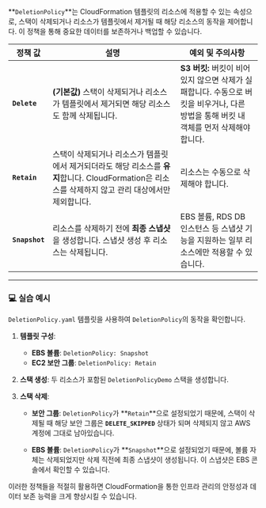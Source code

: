 

**`DeletionPolicy`**는 CloudFormation 템플릿의 리소스에 적용할 수 있는 속성으로, 스택이 삭제되거나 리소스가 템플릿에서 제거될 때 해당 리소스의 동작을 제어합니다. 이 정책을 통해 중요한 데이터를 보존하거나 백업할 수 있습니다.

|정책 값|설명|예외 및 주의사항|
|---|---|---|
|**`Delete`**|**(기본값)** 스택이 삭제되거나 리소스가 템플릿에서 제거되면 해당 리소스도 함께 삭제됩니다.|**S3 버킷:** 버킷이 비어있지 않으면 삭제가 실패합니다. 수동으로 버킷을 비우거나, 다른 방법을 통해 버킷 내 객체를 먼저 삭제해야 합니다.|
|**`Retain`**|스택이 삭제되거나 리소스가 템플릿에서 제거되더라도 해당 리소스를 **유지**합니다. CloudFormation은 리소스를 삭제하지 않고 관리 대상에서만 제외합니다.|리소스는 수동으로 삭제해야 합니다.|
|**`Snapshot`**|리소스를 삭제하기 전에 **최종 스냅샷**을 생성합니다. 스냅샷 생성 후 리소스는 삭제됩니다.|EBS 볼륨, RDS DB 인스턴스 등 스냅샷 기능을 지원하는 일부 리소스에만 적용할 수 있습니다.|

---

### 💻 실습 예시

`DeletionPolicy.yaml` 템플릿을 사용하여 `DeletionPolicy`의 동작을 확인합니다.

1. **템플릿 구성**:
    - **EBS 볼륨**: `DeletionPolicy: Snapshot`
    - **EC2 보안 그룹**: `DeletionPolicy: Retain`

2. **스택 생성**: 두 리소스가 포함된 `DeletionPolicyDemo` 스택을 생성합니다.

3. **스택 삭제**:
    
    - **보안 그룹**: `DeletionPolicy`가 **`Retain`**으로 설정되었기 때문에, 스택이 삭제될 때 해당 보안 그룹은 **`DELETE_SKIPPED`** 상태가 되며 삭제되지 않고 AWS 계정에 그대로 남아있습니다.

    - **EBS 볼륨**: `DeletionPolicy`가 **`Snapshot`**으로 설정되었기 때문에, 볼륨 자체는 삭제되었지만 삭제 직전에 최종 스냅샷이 생성됩니다. 이 스냅샷은 EBS 콘솔에서 확인할 수 있습니다.


이러한 정책들을 적절히 활용하면 CloudFormation을 통한 인프라 관리의 안정성과 데이터 보존 능력을 크게 향상시킬 수 있습니다.